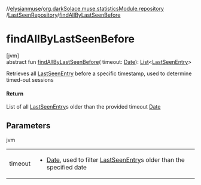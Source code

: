 //[elysianmuse](../../../index.md)/[org.darkSolace.muse.statisticsModule.repository](../index.md)
/[LastSeenRepository](index.md)/[findAllByLastSeenBefore](find-all-by-last-seen-before.md)

# findAllByLastSeenBefore

[jvm]\
abstract fun [findAllByLastSeenBefore](find-all-by-last-seen-before.md)(
timeout: [Date](https://docs.oracle.com/javase/8/docs/api/java/util/Date.html)): [List](https://kotlinlang.org/api/latest/jvm/stdlib/kotlin.collections/-list/index.html)&lt;[LastSeenEntry](
../../org.darkSolace.muse.statisticsModule.model/-last-seen-entry/index.md)&gt;

Retrieves all [LastSeenEntry](../../org.darkSolace.muse.statisticsModule.model/-last-seen-entry/index.md) before a
specific timestamp, used to determine timed-out sessions

#### Return

List of all [LastSeenEntry](../../org.darkSolace.muse.statisticsModule.model/-last-seen-entry/index.md)s older than the
provided timeout [Date](https://docs.oracle.com/javase/8/docs/api/java/util/Date.html)

## Parameters

jvm

| | |
|---|---|
| timeout | <ul><li>[Date](https://docs.oracle.com/javase/8/docs/api/java/util/Date.html), used to filter [LastSeenEntry](../../org.darkSolace.muse.statisticsModule.model/-last-seen-entry/index.md)s older than the specified date</li></ul> |
